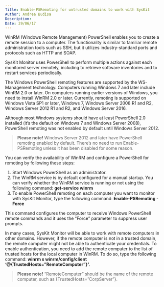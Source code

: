 ```yaml
---
Title: Enable-PSRemoting for untrusted domains to work with SysKit
Author: Andrea Budisa
Description: 
Date: 29/06/17
---
```

WinRM (Windows Remote Management) PowerShell enables you to create a remote session to a computer. The functionality is similar to familiar remote administration tools such as SSH, but it utilizes industry-standard ports and protocols such as HTTP and SOAP.

SysKit Monitor uses PowerShell to perform multiple actions against each monitored server remotely, including to retrieve software inventories and to restart services periodically.

The Windows PowerShell remoting features are supported by the WS-Management technology. Computers running Windows 7 and later include WinRM 2.0 or later. On computers running earlier versions of Windows, you need to install WinRM 2.0 or later. Currently, remoting is supported on Windows Vista SP1 or later, Windows 7, Windows Server 2008 R1 and R2, Windows Server 2012 R1 and R2, and Windows Server 2016.

Although most Windows systems should have at least PowerShell 2.0 installed (it’s the default on Windows 7 and Windows Server 2008), PowerShell remoting was not enabled by default until Windows Server 2012. 

> __Please note!__ Windows Server 2012 and later have PowerShell remoting enabled by default. There’s no need to run Enable-PSRemoting unless it has been disabled for some reason.
 
You can verify the availability of WinRM and configure a PowerShell for remoting by following these steps:

1. Start Windows PowerShell as an administrator.
1. The WinRM service is by default configured for a manual startup. You can verify whether the WinRM service is running or not using the following command: __get-service winrm__
1. To enable PowerShell remoting on each computer you want to monitor with SysKit Monitor, type the following command: __Enable-PSRemoting -Force__

This command configures the computer to receive Windows PowerShell remote commands and it uses the “Force” parameter to suppress user prompts.

In many cases, SysKit Monitor will be able to work with remote computers in other domains. However, if the remote computer is not in a trusted domain, the remote computer might not be able to authenticate your credentials. To enable authentication, you need to add the remote computer to the list of trusted hosts for the local computer in WinRM. To do so, type the following command: __winrm s winrm/config/client ‘@{TrustedHosts=”RemoteComputer”}’__.

> __Please note!__ “RemoteComputer” should be the name of the remote computer, such as {TrustedHosts=”CorpServer”}.
